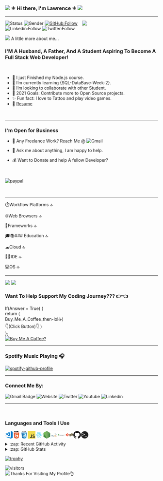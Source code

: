 <h3> <img src="http://31.media.tumblr.com/17fea920ff36ef4f5b877d5216a7aad9/tumblr_mo9xje8zZ41qcbiufo1_1280.gif"width="90" target="_blank"> ⚛️ Hi there, I'm Lawrence ⚛️ <img src="https://i.pinimg.com/originals/2b/a2/43/2ba24339050547c296c33a9ca3207548.gif"
" width="70" target="_blank">
</h3>
<hr />
<img align='right' src="https://media.tenor.com/images/b24460d29cfb2126afbba78c2b02a0d3/tenor.gif"width="250" hieght="50"target="_blank">
<!--

<!-- https://i.pinimg.com/originals/66/83/3e/66833e07d6fb9eb5d724e47d0c814285.gif -->
![Status](https://img.shields.io/badge/Status-up-lightgreen) ![Gender](https://img.shields.io/badge/Gender-%F0%9F%A4%B5-blue)
[![GitHub:Follow](https://img.shields.io/github/followers/Lawrence?label=follow&style=social)](https://github.com/LawrenceBaatjies)
![Linkedin:Follow](https://img.shields.io/badge/-LawrenceBaatjies-blue?style=flat-square&logo=Linkedin&logoColor=white&link=https://www.linkedin.com/in/lawrence-baatjies-a13904192/)
 ![Twitter:Follow](https://img.shields.io/twitter/follow/Jackwebber?style=social)


 <img src="https://media.giphy.com/media/VgCDAzcKvsR6OM0uWg/giphy.gif" width="60"> A little more about me...  
 <h3>I'M A Husband, A Father, And A Student Aspiring To Become A Full Stack Web Developer!</h3>
<br />

- 🔭 I just Finished my Node.js course.
- 🌱 I’m currently learning {SQL-DataBase-Week-2}.
- 👥 I’m looking to collaborate with other Student.
- 🥅 2021 Goals: Contribute more to Open Source projects.
- ✨ Fun fact: I love to Tattoo and play video games.
 - 📝 [Resume](https://LawrenceBaatjies.github.io/media/Rashmi_Jadhav.pdf)
  
<br />
<hr />
  <h3> I'm Open for Business </h3>
 
 - 💼 Any Freelance Work? Reach Me @ ![Gmail](https://img.shields.io/badge/-lawrencebaatjies47@gmail.com-c14438?style=plastic&logo=Gmail&logoColor=white&link=mailto:lawrencebaatjies47@gmail.com)
 
- 💬 Ask me about anything, I am happy to help.
- 💰 Want to Donate and help A fellow Developer? 
 <br />
 
 [![paypal](https://www.paypalobjects.com/en_US/i/btn/btn_donateCC_LG.gif)](https://www.paypal.com/donate?hosted_button_id=22VPEEV2PZDD8)
 

 <br />
<hr />
 
⏱️Workflow Platforms 🔝
 
🌐Web Browsers 🔝 
 
🚀Frameworks 🔝
 
🎓📚### Education 🔝
 
☁Cloud 🔝
 
👩‍💻IDE 🔝
 
💻OS 🔝
 <br />
 <hr />
 
<!--  Buy Me a coffee -->
 <img align="right-top" src="https://media.giphy.com/media/GNBCVMv6XobnMUMYJG/giphy.gif" width="350" border-raduis=5px target="_blank">  
 <img align="left-top" src="https://media.giphy.com/media/o7RZbs4KAA6tvM4H6j/giphy.gif" width="250" border-raduis=5px target="_blank">

 <h3> Want To Help Support My Coding Journey??? 👉👈</h3>
 
 <p> If(Answer = True) { <br/>
     return ( <br/>
       Buy_Me_A_Coffee_then-lol☕) <br/>
          👇(Click Button)👇
   )<br />
 }; <br />
 <a href="https://www.buymeacoffee.com/lawrence.fred" target="_blank"> <img src="https://cdn.buymeacoffee.com/buttons/v2/default-red.png" alt="Buy Me A Coffee?" width="130" ></a>
</p> 

 
 
<hr />
 
<h3> Spotify Music Playing 🎧</h3>
 
[![spotify-github-profile](https://spotify-github-profile.vercel.app/api/view?uid=ajlcefi3wtwgg3fb5yxgkypn7&cover_image=true&theme=novatorem)](https://spotify-github-profile.vercel.app/api/view?uid=ajlcefi3wtwgg3fb5yxgkypn7&redirect=true)
<br/>
<hr />

 
### Connect Me By:

![Gmail Badge](https://img.shields.io/badge/-Gmail-c14438?style=plastic&logo=Gmail&logoColor=white&link=mailto:lawrencebaatjies47@gmail.com)
![Website](Still-Pending...)
![Twitter](https://img.shields.io/twitter/url?logo=Twitter&style=social&url=https%3A%2F%2Ftwitter.com%2FJackweb20299323) 
![Youtube](https://img.shields.io/youtube/channel/subscribers/https://www.youtube.com/channel/UCU6BMXFmZyPMmzRwE0T-fkQ?logo=Youtube&style=social)
![Linkedin](https://www.linkedin.com/in/lawrence-baatjies-a13904192/)
<hr />
<br/>
 <h3>Languages and Tools I Use</h3>

<img align="left" alt="Visual Studio Code" width="25px" src="https://raw.githubusercontent.com/github/explore/80688e429a7d4ef2fca1e82350fe8e3517d3494d/topics/visual-studio-code/visual-studio-code.png" />
<img align="left" alt="HTML5" width="25px" src="https://raw.githubusercontent.com/github/explore/80688e429a7d4ef2fca1e82350fe8e3517d3494d/topics/html/html.png" />
<img align="left" alt="CSS3" width="25px" src="https://raw.githubusercontent.com/github/explore/80688e429a7d4ef2fca1e82350fe8e3517d3494d/topics/css/css.png" />
<img align="left" alt="JavaScript" width="25px" src="https://raw.githubusercontent.com/github/explore/80688e429a7d4ef2fca1e82350fe8e3517d3494d/topics/javascript/javascript.png" />
<img align="left" alt="React" width="25px" src="https://raw.githubusercontent.com/github/explore/80688e429a7d4ef2fca1e82350fe8e3517d3494d/topics/react/react.png" />
<img align="left" alt="Node.js" width="25px" src="https://raw.githubusercontent.com/github/explore/80688e429a7d4ef2fca1e82350fe8e3517d3494d/topics/nodejs/nodejs.png" />
<img align="left" alt="MySQL" width="25px" src="https://raw.githubusercontent.com/github/explore/80688e429a7d4ef2fca1e82350fe8e3517d3494d/topics/mysql/mysql.png" />
<img align="left" alt="MongoDB" width="25px" src="https://raw.githubusercontent.com/github/explore/80688e429a7d4ef2fca1e82350fe8e3517d3494d/topics/mongodb/mongodb.png" />
<img align="left" alt="Git" width="25px" src="https://raw.githubusercontent.com/github/explore/80688e429a7d4ef2fca1e82350fe8e3517d3494d/topics/git/git.png" />
<img align="left" alt="GitHub" width="25px" src="https://raw.githubusercontent.com/github/explore/78df643247d429f6cc873026c0622819ad797942/topics/github/github.png" />
<img align="left" alt="Terminal" width="25px" src="https://raw.githubusercontent.com/github/explore/80688e429a7d4ef2fca1e82350fe8e3517d3494d/topics/terminal/terminal.png" />
<br/>

<br />
<details>
 


  <summary>:zap: Recent GitHub Activity</summary>

  <!--START_SECTION:activity-->
1. 🗣 Commented on [#3](https://github.com/codeSTACKr/codestackr-vscode-theme/issues/3) in [codeSTACKr/codestackr-vscode-theme](https://github.com/codeSTACKr/codestackr-vscode-theme)
2. 🎉 Merged PR [#8](https://github.com/codeSTACKr/codestackr-vscode-theme/pull/8) in [codeSTACKr/codestackr-vscode-theme](https://github.com/codeSTACKr/codestackr-vscode-theme)
3. 🗣 Commented on [#7](https://github.com/codeSTACKr/free-developer-resources/issues/7) in [codeSTACKr/free-developer-resources](https://github.com/codeSTACKr/free-developer-resources)
4. 🗣 Commented on [#6](https://github.com/codeSTACKr/free-developer-resources/issues/6) in [codeSTACKr/free-developer-resources](https://github.com/codeSTACKr/free-developer-resources)
5. 🎉 Merged PR [#6](https://github.com/codeSTACKr/free-developer-resources/pull/6) in [codeSTACKr/free-developer-resources](https://github.com/codeSTACKr/free-developer-resources)

</details>

<details>
  <summary>:zap: GitHub Stats</summary>



![Lines of code](https://img.shields.io/badge/From%20Hello%20World%20I%27ve%20Written-3.1%20million%20lines%20of%20code-blue)

**🐱 My Github Data** 

> 🏆 235 Contributions in the Year 2021 
 > 
> 📜 32 Public Repositories
 > 
> 🔑 1 Private Repositories 
 

**Programming Language Proficiency**
```text
HTML         ███████████████████████░░░░░░  
CSS          █████████████████████░░░░   
JavaScript   █████████████████░░░░░ 
React        ████████░░░░░░░░░░░░░░░░░ 
JQuery       █████░░░░░░ 
```
  <!--END_SECTION:activity-->
 <hr />
 
 ![Profile Views](http://img.shields.io/badge/Profile%20Views-10-blue)
![Lawrence's github stats](https://github-readme-stats.vercel.app/api?username=LawrenceBaatjies&show_icons=true&title_color=fff&icon_color=79ff97&text_color=9f9f9f&bg_color=151515)
 

</details>

[![trophy](https://github-profile-trophy.vercel.app/?username=LawrenceBaatjies&theme=onedark)](https://github.com/ryo-ma/github-profile-trophy)
 <br />
 
 ![visitors](https://visitor-badge.glitch.me/badge?page_id=page.id) <br/> <img height="100" alt="Thanks For Visiting My Profile👌" width="100%" src="https://raw.githubusercontent.com/BrunnerLivio/brunnerlivio/master/images/marquee.svg" />
